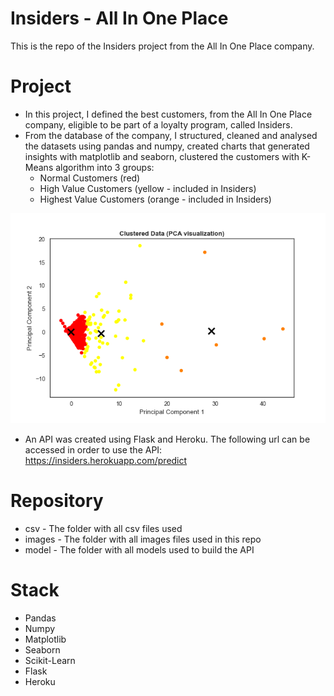 # Insiders - All In One Place

This is the repo of the Insiders project from the All In One Place company.
 
# Project
- In this project, I defined the best customers, from the All In One Place company, eligible to be part of a loyalty program, called Insiders.
- From the database of the company, I structured, cleaned and analysed the datasets using pandas and numpy, created charts that generated insights with matplotlib and seaborn, clustered the customers with K-Means algorithm into 3 groups:
   - Normal Customers (red)
   - High Value Customers (yellow - included in Insiders)
   - Highest Value Customers (orange - included in Insiders)

<p align="center">
  <img  src="images/kmeans.png">
</p>

- An API was created using Flask and Heroku. The following url can be accessed in order to use the API: https://insiders.herokuapp.com/predict

# Repository
- csv - The folder with all csv files used
- images - The folder with all images files used in this repo
- model - The folder with all models used to build the API


# Stack 
- Pandas
- Numpy
- Matplotlib
- Seaborn
- Scikit-Learn
- Flask
- Heroku
